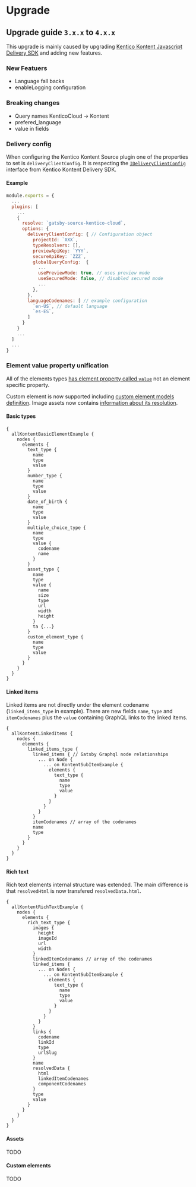 # Upgrade

## Upgrade guide `3.x.x` to `4.x.x`

This upgrade is mainly caused by upgrading [Kentico Kontent Javascript Delivery SDK](https://github.com/Kentico/kontent-delivery-sdk-js) and adding new features.

### New Featuers

* Language fall backs
* enableLogging configuration

### Breaking changes

* Query names KenticoCloud -> Kontent
* prefered_language
* value in fields

### Delivery config

When configuring the Kentico Kontent Source plugin one of the properties to set is `deliveryClientConfig`. It is respecting the [`IDeliveryClientConfig`](https://github.com/Kentico/kontent-delivery-sdk-js/blob/master/UPGRADE.md#ideliveryclientconfig) interface from Kentico Kontent Delivery SDK.

#### Example

```javascript
module.exports = {
  ...
  plugins: [
    ...
    {
      resolve: `gatsby-source-kentico-cloud`,
      options: {
        deliveryClientConfig: { // Configuration object
          projectId: `XXX`,
          typeResolvers: [],
          previewApiKey: `YYY`,
          secureApiKey: `ZZZ`,
          globalQueryConfig:  {
            ...
            usePreviewMode: true, // uses preview mode
            useSecuredMode: false, // disabled secured mode
            ...
          },
        },
        languageCodenames: [ // example configuration
          `en-US`, // default language
          `es-ES`,
        ]
      }
    }
    ...
  ]
  ...
}
```

### Element value property unification

All of the elements types [has element property called `value`](https://github.com/Kentico/kentico-cloud-js/blob/master/packages/delivery/UPGRADE.md#removal-of-type-specific-element-properties) not an element specific property.

Custom element is now supported including [custom element models definition](https://github.com/Kentico/kentico-cloud-js/blob/master/packages/delivery/DOCS.md#using-custom-models-for-custom-elements).
Image assets now contains [information about its resolution](https://docs.kontent.ai/reference/api-changelog#a-image-resolution-in-delivery-api).

#### Basic types

```gql
{
  allKontentBasicElementExample {
    nodes {
      elements {
        text_type {
          name
          type
          value
        }
        number_type {
          name
          type
          value
        }
        date_of_birth {
          name
          type
          value
        }
        multiple_choice_type {
          name
          type
          value {
            codename
            name
          }
        }
        asset_type {
          name
          type
          value {
            name
            size
            type
            url
            width
            height
          }
          ta {...}
        }
        custom_element_type {
          name
          type
          value
        }
      }
    }
  }
}
```

#### Linked items

Linked items are not directly under the element codename (`linked_items_type` in example). There are new fields `name`, `type` and `itemCodenames` plus the `value` containing GraphQL links to the linked items.

```gql
{
  allKontentLinkedItems {
    nodes {
      elements {
        linked_items_type {
          linked_items { // Gatsby Graphql node relationships
            ... on Node {
              ... on KontentSubItemExample {
                elements {
                  text_type {
                    name
                    type
                    value
                  }
                }
              }
            }
          }
          itemCodenames // array of the codenames
          name
          type
        }
      }
    }
  }
}
```

#### Rich text

Rich text elements internal structure was extended. The main difference is that `resolvedHtml` is now transfered `resolvedData.html`.

```gql
{
  allKontentRichTextExample {
    nodes {
      elements {
        rich_text_type {
          images {
            height
            imageId
            url
            width
          }
          linkedItemCodenames // array of the codenames
          linked_items {
            ... on Nodes {
              ... on KontentSubItemExample {
                elements {
                  text_type {
                    name
                    type
                    value
                  }
                }
              }
            }
          }
          links {
            codename
            linkId
            type
            urlSlug
          }
          name
          resolvedData {
            html
            linkedItemCodenames
            componentCodenames
          }
          type
          value
        }
      }
    }
  }
}
```

#### Assets

TODO

#### Custom elements

TODO
